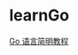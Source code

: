 # learnGo

[Go 语言简明教程](https://github.com/geektutu/blog/blob/master/posts/quick-start/go/quick-golang.md)
